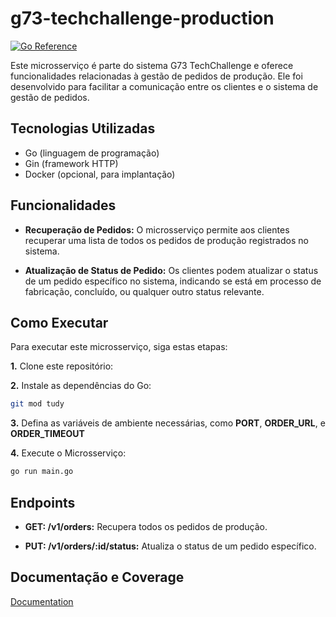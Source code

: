 # g73-techchallenge-production

[![Go Reference](https://pkg.go.dev/badge/golang.org/x/example.svg)](https://pkg.go.dev/golang.org/x/example)

Este microsserviço é parte do sistema G73 TechChallenge e oferece funcionalidades relacionadas à gestão de pedidos de produção. Ele foi desenvolvido para facilitar a comunicação entre os clientes e o sistema de gestão de pedidos.


## Tecnologias Utilizadas

- Go (linguagem de programação)
- Gin (framework HTTP)
- Docker (opcional, para implantação)




## Funcionalidades
- **Recuperação de Pedidos:** O microsserviço permite aos clientes recuperar uma lista de todos os pedidos de produção registrados no sistema.

- **Atualização de Status de Pedido:** Os clientes podem atualizar o status de um pedido específico no sistema, indicando se está em processo de fabricação, concluído, ou qualquer outro status relevante.



## Como Executar
Para executar este microsserviço, siga estas etapas:

**1.** Clone este repositório:

**2.** Instale as dependências do Go:

```bash
git mod tudy

```

**3.** Defina as variáveis de ambiente necessárias, como **PORT**, **ORDER_URL**, e **ORDER_TIMEOUT**


**4.** Execute o Microsserviço:

```bash
go run main.go
```


## Endpoints

- **GET: /v1/orders:** Recupera todos os pedidos de produção.

- **PUT: /v1/orders/:id/status:** Atualiza o status de um pedido específico.

## Documentação e Coverage
[Documentation](https://github.com/IgorRamosBR/g73-techchallenge-production/tree/master/docs)


